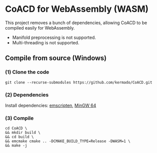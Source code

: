 # CoACD for WebAssembly (WASM)

This project removes a bunch of dependencies, allowing CoACD to be compiled easily for WebAssembly.

* Manifold preprocessing is not supported.
* Multi-threading is not supported.

## Compile from source (Windows)

### (1) Clone the code

```
git clone --recurse-submodules https://github.com/kermado/CoACD.git
```

### (2) Dependencies
Install dependencies: [emscripten](https://emscripten.org/), [MinGW 64](https://winlibs.com/)

### (3) Compile

```
cd CoACD \
&& mkdir build \
&& cd build \
&& emcmake cmake .. -DCMAKE_BUILD_TYPE=Release -DWASM=1 \
&& make -j
```
